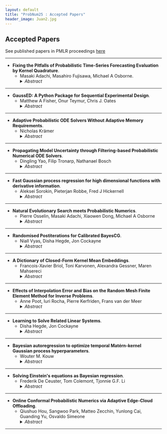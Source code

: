 ```yaml
---
layout: default
title: "ProbNum25 : Accepted Papers"
header_image: Juan2.jpg
---
```

## Accepted Papers

See published papers in PMLR proceedings [here](https://proceedings.mlr.press/v271/)

 ---
- **Fixing the Pitfalls of Probabilistic Time-Series Forecasting Evaluation by Kernel Quadrature**.
  - Masaki Adachi, Masahiro Fujisawa, Michael A Osborne. 
    <details>
    <summary><em>Abstract</em></summary>
    <p>Despite the significance of probabilistic time-series forecasting models, their evaluation metrics often involve intractable integrations. The most widely used metric, the continuous ranked probability score (CRPS), is a strictly proper scoring function; however, its computation requires approximation. We found that popular CRPS estimators—specifically, the quantile-based estimator implemented in the widely used GluonTS library and the probability-weighted moment approximation—both exhibit inherent estimation biases. These biases lead to crude approximations, potentially resulting in improper rankings of forecasting model performance. To address this, we introduced a kernel quadrature approach that leverages an unbiased CRPS estimator and employs cubature construction for scalable computation. Empirically, our approach consistently outperforms the two widely used CRPS estimators.</p>  </details>  
  
---
- **GaussED: A Python Package for Sequential Experimental Design**.
  - Matthew A Fisher, Onur Teymur, Chris J. Oates 
    <details>
    <summary><em>Abstract</em></summary>
    <p> Sequential algorithms are popular for experimental design, enabling emulation, optimisation and inference to be efficiently performed. For most of these applications bespoke software has been developed, but the approach is general and many of the actual computations performed in such software are identical. Motivated by the diverse problems that can in principle be solved with common code, this paper presents GaussED, a high-level syntax coupled to a powerful experimental design engine in Python, which together automate sequential experimental design for approximating a (possibly nonlinear) quantity of interest in Gaussian processes models. Using a handful of commands, GaussED can be used to: solve linear partial differential equations, perform tomographic reconstruction from integral data, implement Bayesian optimisation with gradient data, and emulate a complex computer model. </p>  </details>
    
 ---
- **Adaptive Probabilistic ODE Solvers Without Adaptive Memory Requirements**.
   - Nicholas Krämer
     <details>
     <summary><em>Abstract</em></summary>
     <p>
     Despite substantial progress in recent years, probabilistic solvers with adaptive step sizes can still not solve memory-demanding differential equations
     unless we care only about a single point in time (which is far too restrictive; we want the whole time series). Counterintuitively, the culprit is the adaptivity itself: Its unpredictable memory demands easily exceed our machine's capabilities, making our simulations fail unexpectedly and without warning. Still, dropping adaptivity would abandon years of progress, which can't be the answer. In this work, we solve this conundrum. We develop an adaptive probabilistic solver with fixed memory demands building on recent developments in robust state estimation. Switching to our method (i) eliminates memory issues for long time series, (ii) accelerates simulations by orders of magnitude through unlocking just-in-time compilation, and (iii) makes adaptive probabilistic solvers compatible with scientific computing in JAX.
     </p>  </details>
  
 ---
- **Propagating Model Uncertainty through Filtering-based Probabilistic Numerical ODE Solvers**.
  - Dingling Yao, Filip Tronarp, Nathanael Bosch
    <details>
    <summary><em>Abstract</em></summary>
    <p>Filtering-based probabilistic numerical solvers for ordinary differential equations (ODEs), also known as ODE filters, have been established as efficient methods for quantifying numerical uncertainty in the solution of ODEs. In practical applications, however, the underlying dynamical system often contains uncertain parameters, requiring the propagation of this model uncertainty to the ODE solution. In this paper, we demonstrate that ODE filters, despite their probabilistic nature, do not automatically solve this uncertainty propagation problem. To address this limitation, we present a novel approach that combines ODE filters with numerical quadrature to properly marginalize over uncertain parameters, while accounting for both parameter uncertainty and numerical solver uncertainty. Experiments across multiple dynamical systems demonstrate that the resulting uncertainty estimates closely match reference solutions. Notably, we show how the numerical uncertainty from the ODE solver can help prevent overconfidence in the propagated uncertainty estimates, especially when using larger step sizes. Our results illustrate that probabilistic numerical methods can effectively quantify both numerical and parametric uncertainty in dynamical systems. </p>  </details>
  
 ---
- **Fast Gaussian process regression for high dimensional functions with derivative information**.
  - Aleksei Sorokin, Pieterjan Robbe, Fred J Hickernell
    <details>
    <summary><em>Abstract</em></summary>
    <p>  Gaussian process regression (GPR) is the backbone of many methods in probabilistic numerics. Exact GPR on \(n\) sampling locations in \(d\) dimensions generally costs \(\mathcal{O}(n^3)\) to fit and requires \(\mathcal{O}(n^2)\) storage. Using certain pairings of sampling locations and kernels induces nice structure into the Gram matrix and enables accelerated exact GPR. One popular pairing uses Cartesian grids with product kernels to induce Kronecker structure in the Gram matrix. This reduces exact GP fitting costs to \(\mathcal{O}(d n^{3/d})\) and storage requirements to \(\mathcal{O}(d n^{2/d})\), but quickly becomes intractable when the dimension exceeds a few dozen. Recent work has shown that pairings of certain low-discrepancy sequences with special kernels enable GPR to scale like \(\mathcal{O}(n \log n)\) for fitting costs and \(\mathcal{O}(n)\) for storage requirements.  We describe an extension of these methods to problems which observe \(m\) derivative multi-indices at each of the \(n\) low-discrepancy sampling locations.  By exploiting similar structure across blocks of the Gram matrix, we are able to reduce the GP fitting cost from \(\mathcal{O}(n^3 m^3)\) to \(\mathcal{O}(n^2 \log n + m^3 n)\) and reduce the storage requirements from \(\mathcal{O}(n^2 m^2)\) to \(\mathcal{O}(n m^2)\).  We explore a number of synthetic benchmarks to illustrate the potential of the proposed approach.
    </p> </details>
  
 ---
- **Natural Evolutionary Search meets Probabilistic Numerics**.
  - Pierre Osselin, Masaki Adachi, Xiaowen Dong, Michael A Osborne
    <details>
    <summary><em>Abstract</em></summary>
    <p> Zeroth-order local optimisation algorithms are essential for solving real-valued black-box optimisation problems. Among these, Natural Evolution Strategies (NES) represent a prominent class, particularly well-suited for scenarios where prior distributions are available. By optimising the objective function in the space of search distributions, NES algorithms naturally integrate prior knowledge during initialisation, making them effective in settings such as semi-supervised learning and user-prior belief frameworks. However, due to their reliance on random sampling and Monte Carlo estimates, NES algorithms can suffer from limited sample efficiency. In this paper, we introduce a novel class of algorithms, termed Probabilistic Natural Evolutionary Strategy Algorithms (ProbNES), which enhance the NES framework with Bayesian quadrature. We show that ProbNES algorithms consistently outperforms their non-probabilistic counterparts as well as global sample efficient methods such as Bayesian Optimisation (BO) or $\pi$BO across a wide range of tasks, including benchmark test functions, data-driven optimisation tasks, user-informed hyperparameter tuning tasks and locomotion tasks. </p> </details>
  
 ---
- **Randomised Postiterations for Calibrated BayesCG**.
  - Niall Vyas, Disha Hegde, Jon Cockayne
    <details>
    <summary><em>Abstract</em></summary>
    <p> The Bayesian conjugate gradient method offers probabilistic solutions to linear systems but suffers from poor calibration, limiting its utility in uncertainty quantification tasks. Recent approaches leveraging postiterations to construct priors have improved computational properties but failed to correct calibration issues. In this work, we propose a novel randomised postiteration strategy that enhances the calibration of the BayesCG posterior while preserving its favourable convergence characteristics. We present theoretical guarantees for the improved calibration, supported by results on the distribution of posterior errors. Numerical experiments demonstrate the efficacy of the method in both synthetic and inverse problem settings, showing enhanced uncertainty quantification and better propagation of uncertainties through computational pipelines. </p> </details>
  
 ---
- **A Dictionary of Closed-Form Kernel Mean Embeddings**.
  - Francois-Xavier Briol, Toni Karvonen, Alexandra Gessner, Maren Mahsereci
    <details>
    <summary><em>Abstract</em></summary>
    <p> Kernel mean embeddings -- integrals of a kernel with respect to a probability distribution -- are essential in Bayesian quadrature, but also widely used in other computational tools for numerical integration or methods for statistical inference. These methods often require, or are enhanced by, the availability of a closed-form expression for the kernel mean embedding. However, deriving such expressions can be challenging, limiting the applicability of kernel-based techniques when practitioners do not have access to a closed-form embedding. This paper addresses this limitation by providing a comprehensive dictionary of known kernel mean embeddings, along with practical tools for deriving new embeddings from known ones. We also provide a Python library that includes minimal implementations of the embeddings. </p>  </details>
  
 ---
- **Effects of Interpolation Error and Bias on the Random Mesh Finite Element Method for Inverse Problems**.
  - Anne Poot, Iuri Rocha, Pierre Kerfriden, Frans van der Meer
    <details>
    <summary><em>Abstract</em></summary>
    <p> Bayesian inverse problems are an important application for probabilistic solvers of partial differential equations: when fully resolving numerical error is computationally infeasible, probabilistic solvers can be used to consistently model the error and propagate it to the posterior. In this work, the performance of the random mesh finite element method (RM-FEM) is investigated in a Bayesian inverse setting. We show how interpolation error negatively affects the RM-FEM posterior, and how these negative effects can be diminished. In scenarios where FEM is biased for a quantity of interest, we find that RM-FEM struggles to accurately model this bias. </p> </details>
  
 ---
- **Learning to Solve Related Linear Systems**.
  - Disha Hegde, Jon Cockayne
    <details>
    <summary><em>Abstract</em></summary>
    <p> Solving multiple parametrised related systems is an essential component of many numerical tasks. Borrowing strength from the solved systems and learning will make this process faster. In this work, we propose a novel probabilistic linear solver over the parameter space. This leverages information from the solved linear systems in a regression setting to provide an efficient posterior mean and covariance. We advocate using this as companion regression model for the preconditioned conjugate gradient method, and discuss the favourable properties of the posterior mean and covariance as the initial guess and preconditioner. We also provide several design choices for this companion solver. Numerical experiments showcase the benefits of using our novel solver in a hyperparameter optimisation problem. </p> </details>
  
 ---
- **Bayesian autoregression to optimize temporal Matérn-kernel Gaussian process hyperparameters**.
  - Wouter M. Kouw
    <details>
    <summary><em>Abstract</em></summary>
    <p> We present a probabilistic numerical procedure for optimizing Matérn-class temporal Gaussian processes with respect to the kernel covariance function's hyperparameters. It is based on casting the optimization problem as a recursive Bayesian estimation procedure for the parameters of an autoregressive model. The recursive nature means that there is a initial value that should improve after every update, much like iterative local optimization techniques. We demonstrate that the proposed procedure outperforms the standard maximum marginal likelihood-based approach in both runtime and ultimate root mean square error in Gaussian process regression. </p> </details>
  
 ---
- **Solving Einstein's equations as Bayesian regression**.
  - Frederik De Ceuster, Tom Colemont, Tjonnie G.F. Li
    <details>
    <summary><em>Abstract</em></summary>
    <p> Gravitational waves (GWs) are revolutionising our fundamental understanding of physics and cosmology. However, the numerical modelling required to turn their measurement into a scientific detection poses a formidable computational challenge. In this paper, we explore whether a Bayesian view can help enhance the computational efficiency of GW source models. As a proof-of-principle, we pose the solution of the Einstein equations, which relate the dynamics of spacetime to its matter content, as a Bayesian regression problem. By choosing natural priors, based on Green's functions of the relevant operators, we open up ways to better target computing power in our numerical models. Therefore, we conclude that probabilistic numerics is a promising approach to overcome the computational challenges in GW science. </p> </details>
  
 ---
- **Online Conformal Probabilistic Numerics via Adaptive Edge-Cloud Offloading**.
  - Qiushuo Hou, Sangwoo Park, Matteo Zecchin, Yunlong Cai, Guanding Yu, Osvaldo Simeone
    <details>
    <summary><em>Abstract</em></summary>
    <p> Consider an edge computing setting in which a user submits queries for the solution of a linear system to an edge processor, which is subject to time-varying computing availability. The edge processor applies a probabilistic linear solver (PLS) so as to be able to respond to the user’s query within the allotted time and computing budget. Feedback to the user is in the form of an uncertainty set. Due to model misspecification, the uncertainty set obtained via a direct application of PLS does not come with coverage guarantees with respect to the true solution of the linear system. This work introduces a new method to calibrate the uncertainty sets produced by PLS with the aim of guaranteeing long-term coverage requirements. The proposed method, referred to as online conformal prediction-PLS (OCP-PLS), assumes sporadic feedback from cloud to edge. This enables the online calibration of uncertainty thresholds via online conformal prediction (OCP), an online optimization method previously studied in the context of prediction models. The validity of OCP-PLS is verified via experiments that bring insights into trade-offs between coverage, prediction set size, and cloud usage. </p </details>
  
 ---



 
 

